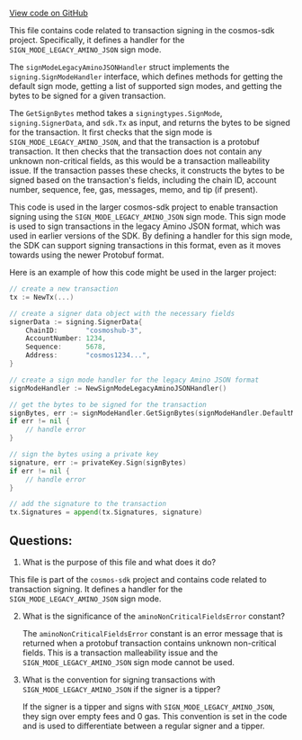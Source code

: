 [View code on GitHub](https://github.com/cosmos/cosmos-sdk.git/x/auth/tx/legacy_amino_json.go)

This file contains code related to transaction signing in the cosmos-sdk project. Specifically, it defines a handler for the `SIGN_MODE_LEGACY_AMINO_JSON` sign mode. 

The `signModeLegacyAminoJSONHandler` struct implements the `signing.SignModeHandler` interface, which defines methods for getting the default sign mode, getting a list of supported sign modes, and getting the bytes to be signed for a given transaction. 

The `GetSignBytes` method takes a `signingtypes.SignMode`, `signing.SignerData`, and `sdk.Tx` as input, and returns the bytes to be signed for the transaction. It first checks that the sign mode is `SIGN_MODE_LEGACY_AMINO_JSON`, and that the transaction is a protobuf transaction. It then checks that the transaction does not contain any unknown non-critical fields, as this would be a transaction malleability issue. If the transaction passes these checks, it constructs the bytes to be signed based on the transaction's fields, including the chain ID, account number, sequence, fee, gas, messages, memo, and tip (if present). 

This code is used in the larger cosmos-sdk project to enable transaction signing using the `SIGN_MODE_LEGACY_AMINO_JSON` sign mode. This sign mode is used to sign transactions in the legacy Amino JSON format, which was used in earlier versions of the SDK. By defining a handler for this sign mode, the SDK can support signing transactions in this format, even as it moves towards using the newer Protobuf format. 

Here is an example of how this code might be used in the larger project:

```go
// create a new transaction
tx := NewTx(...)

// create a signer data object with the necessary fields
signerData := signing.SignerData{
    ChainID:       "cosmoshub-3",
    AccountNumber: 1234,
    Sequence:      5678,
    Address:       "cosmos1234...",
}

// create a sign mode handler for the legacy Amino JSON format
signModeHandler := NewSignModeLegacyAminoJSONHandler()

// get the bytes to be signed for the transaction
signBytes, err := signModeHandler.GetSignBytes(signModeHandler.DefaultMode(), signerData, tx)
if err != nil {
    // handle error
}

// sign the bytes using a private key
signature, err := privateKey.Sign(signBytes)
if err != nil {
    // handle error
}

// add the signature to the transaction
tx.Signatures = append(tx.Signatures, signature)
```
## Questions: 
 1. What is the purpose of this file and what does it do?
   
   This file is part of the `cosmos-sdk` project and contains code related to transaction signing. It defines a handler for the `SIGN_MODE_LEGACY_AMINO_JSON` sign mode.

2. What is the significance of the `aminoNonCriticalFieldsError` constant?
   
   The `aminoNonCriticalFieldsError` constant is an error message that is returned when a protobuf transaction contains unknown non-critical fields. This is a transaction malleability issue and the `SIGN_MODE_LEGACY_AMINO_JSON` sign mode cannot be used.

3. What is the convention for signing transactions with `SIGN_MODE_LEGACY_AMINO_JSON` if the signer is a tipper?
   
   If the signer is a tipper and signs with `SIGN_MODE_LEGACY_AMINO_JSON`, they sign over empty fees and 0 gas. This convention is set in the code and is used to differentiate between a regular signer and a tipper.